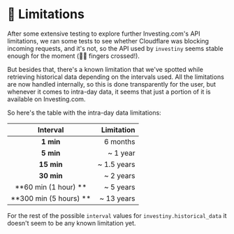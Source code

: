 # 🛂 Limitations
After some extensive testing to explore further Investing.com's API limitations, we ran some tests to see whether Cloudflare was blocking incoming requests, and
it's not, so the API used by `investiny` seems stable enough for the moment (🤞🏻 fingers crossed!).

But besides that, there's a known limitation that we've spotted while retrieving historical data depending on the intervals used. All the limitations are now handled internally, so this is done transparently for the user, but whenever it comes to intra-day data, it seems that just a portion of it is available on Investing.com.

So here's the table with the intra-day data limitations:

| Interval | Limitation |
|:--:|--:|
| **1 min** | 6 months |
| **5 min** | ~ 1 year |
| **15 min** | ~ 1.5 years |
| **30 min** | ~ 2 years |
| **60 min (1 hour) ** | ~ 5 years |
| **300 min (5 hours) ** | ~ 13 years |

For the rest of the possible `interval` values for `investiny.historical_data` it doesn't seem to be any known limitation yet.
